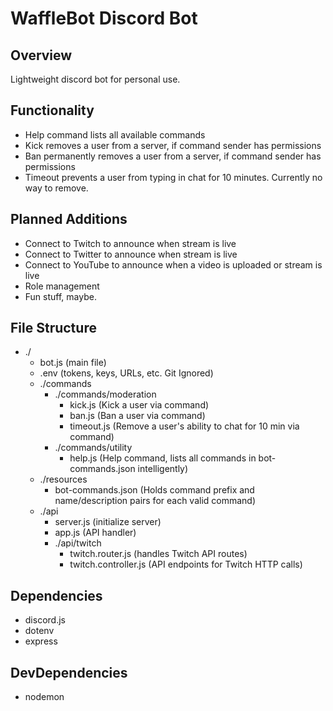 # WaffleBot Discord Bot
## Overview
Lightweight discord bot for personal use.

## Functionality
- Help command lists all available commands
- Kick removes a user from a server, if command sender has permissions
- Ban permanently removes a user from a server, if command sender has permissions
- Timeout prevents a user from typing in chat for 10 minutes. Currently no way to remove.

## Planned Additions
- Connect to Twitch to announce when stream is live
- Connect to Twitter to announce when stream is live
- Connect to YouTube to announce when a video is uploaded or stream is live
- Role management
- Fun stuff, maybe.

## File Structure
- ./
    - bot.js (main file)
    - .env (tokens, keys, URLs, etc. Git Ignored)
    - ./commands
        - ./commands/moderation
            - kick.js (Kick a user via command)
            - ban.js (Ban a user via command)
            - timeout.js (Remove a user's ability to chat for 10 min via command)
        - ./commands/utility
            - help.js (Help command, lists all commands in bot-commands.json intelligently)
    - ./resources
        - bot-commands.json (Holds command prefix and name/description pairs for each valid command)
    - ./api
        - server.js (initialize server)
        - app.js (API handler)
        - ./api/twitch
            - twitch.router.js (handles Twitch API routes)
            - twitch.controller.js (API endpoints for Twitch HTTP calls)

## Dependencies
- discord.js
- dotenv
- express

## DevDependencies
- nodemon